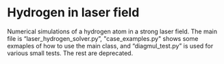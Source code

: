 # Hydrogen in laser field

 Numerical simulations of a hydrogen atom in a strong laser field. The main file is “laser_hydrogen_solver.py”, "case_examples.py" shows some exmaples of how to use the main class, and “diagmul_test.py” is used for various small tests. The rest are deprecated. 
